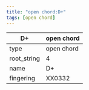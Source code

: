 ```yaml
---
title: "open chord:D+"
tags: [open chord]
---
```


|D+|open chord|
|---|---|
|type|open chord|
|root_string|4|
|name|D+|
|fingering|XX0332|


